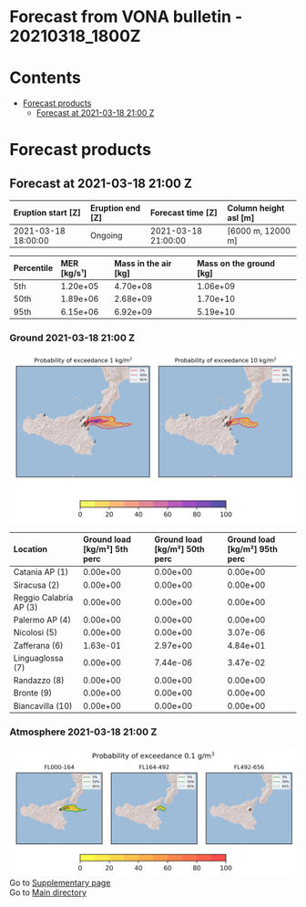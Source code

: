 
Forecast from VONA bulletin - 20210318_1800Z
============================================

Contents
========

* [Forecast products](#forecast-products)
	* [Forecast at 2021-03-18 21:00 Z](#forecast-at-2021-03-18-2100-z)

# Forecast products

## Forecast at 2021-03-18 21:00 Z
  

|Eruption start [Z]|Eruption end [Z]|Forecast time [Z]|Column height asl [m]|
| :--- | :--- | :--- | :--- |
|2021-03-18 18:00:00|Ongoing|2021-03-18 21:00:00|[6000 m, 12000 m]|
  
  

|Percentile|MER [kg/s¹]|Mass in the air [kg]|Mass on the ground [kg]|
| :--- | :--- | :--- | :--- |
|5th|1.20e+05|4.70e+08|1.06e+09|
|50th|1.89e+06|2.68e+09|1.70e+10|
|95th|6.15e+06|6.92e+09|5.19e+10|
  

### Ground 2021-03-18 21:00 Z
  
![](./figures/probability_grd_2021_03_18_2100_scenario_1.png)  
  
  
  
  
  
  
  
  
  

|Location|Ground load [kg/m²] 5th perc|Ground load [kg/m²] 50th perc|Ground load [kg/m²] 95th perc|
| :--- | :--- | :--- | :--- |
|Catania AP (1)|0.00e+00|0.00e+00|0.00e+00|
|Siracusa (2)|0.00e+00|0.00e+00|0.00e+00|
|Reggio Calabria AP (3)|0.00e+00|0.00e+00|0.00e+00|
|Palermo AP (4)|0.00e+00|0.00e+00|0.00e+00|
|Nicolosi (5)|0.00e+00|0.00e+00|3.07e-06|
|Zafferana (6)|1.63e-01|2.97e+00|4.84e+01|
|Linguaglossa (7)|0.00e+00|7.44e-06|3.47e-02|
|Randazzo (8)|0.00e+00|0.00e+00|0.00e+00|
|Bronte (9)|0.00e+00|0.00e+00|0.00e+00|
|Biancavilla (10)|0.00e+00|0.00e+00|0.00e+00|
  

### Atmosphere 2021-03-18 21:00 Z
  
![](./figures/probability_air_2021_03_18_2100_scenario_1_conclev_1.png)  
Go to [Supplementary page](Supplementary_page.md)  
Go to [Main directory](https://github.com/federicapardini/Real_time_ash_forecast)